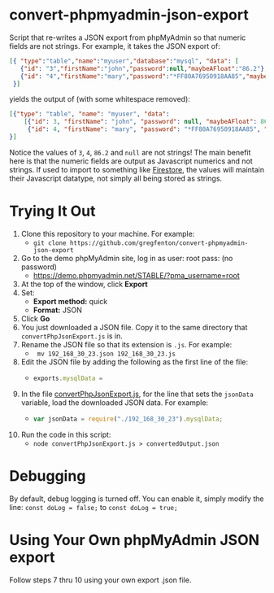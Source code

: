# convert-phpmyadmin-json-export
Script that re-writes a JSON export from phpMyAdmin so that numeric fields are not strings.  For example, it takes the JSON export of:
```json
[{ "type":"table","name":"myuser","database":"mysql", "data": [
   {"id": "3","firstName":"john","password":null,"maybeAFloat":"86.2"},
   {"id": "4","firstName":"mary","password":"*FF80A76950918AA85","maybeAFloat":"192.168.1.1"}]
 }]
```
yields the output of (with some whitespace removed):
```json
[{"type": "table", "name": "myuser", "data":
    [{"id": 3, "firstName": "john", "password": null, "maybeAFloat": 86.2, },
     {"id": 4, "firstName": "mary", "password": "*FF80A76950918AA85", "maybeAFloat": "192.168.1.1",}]
}]
```
Notice the values of `3`, `4`, `86.2` and `null` are not strings!  The main benefit here is that the numeric fields are output as Javascript numerics and not strings.  If used to import to something like [Firestore](https://firebase.google.com/docs/firestore/), the values will maintain their Javascript datatype, not simply all being stored as strings.

# Trying It Out
1. Clone this repository to your machine.  For example:
    - ```git clone https://github.com/gregfenton/convert-phpmyadmin-json-export```
1. Go to the demo phpMyAdmin site, log in as user: root pass: (no password)
    - https://demo.phpmyadmin.net/STABLE/?pma_username=root
1. At the top of the window, click **Export**
1. Set:
     - **Export method:** quick
     - **Format:** JSON
1. Click **Go**
1. You just downloaded a JSON file.  Copy it to the same directory that `convertPhpJsonExport.js` is in.
1. Rename the JSON file so that its extension is `.js`.  For example:
    - ``` mv 192_168_30_23.json 192_168_30_23.js```  
1. Edit the JSON file by adding the following as the first line of the file:
    - ```javascript
      exports.mysqlData =     
1. In the file [convertPhpJsonExport.js](./convertPhpJsonExport.js), for the line that sets the ```jsonData``` variable, load the downloaded JSON data.  For example:
    - ```javascript
      var jsonData = require("./192_168_30_23").mysqlData;     
1. Run the code in this script: 
    - ```node convertPhpJsonExport.js > convertedOutput.json```

# Debugging
By default, debug logging is turned off.  You can enable it, simply modify the line:
    ```const doLog = false;```
to
    ```const doLog = true;```

# Using Your Own phpMyAdmin JSON export
Follow steps 7 thru 10 using your own export .json file.
